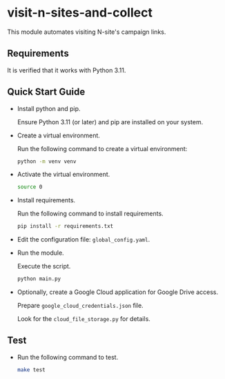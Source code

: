 # visit-n-sites-and-collect

This module automates visiting N-site's campaign links.

## Requirements

It is verified that it works with Python 3.11.

## Quick Start Guide

* Install python and pip.

  Ensure Python 3.11 (or later) and pip are installed on your system.

* Create a virtual environment.

  Run the following command to create a virtual environment:
  ```bash
  python -m venv venv
  ```

* Activate the virtual environment.

  ```bash
  source 0
  ```

* Install requirements.

  Run the following command to install requirements.
  ```bash
  pip install -r requirements.txt
  ```

* Edit the configuration file: `global_config.yaml`.

* Run the module.

  Execute the script.
  ```bash
  python main.py
  ```

* Optionally, create a Google Cloud application for Google Drive access.

  Prepare `google_cloud_credentials.json` file.

  Look for the `cloud_file_storage.py` for details.

## Test

* Run the following command to test.
  ```bash
  make test
  ```
